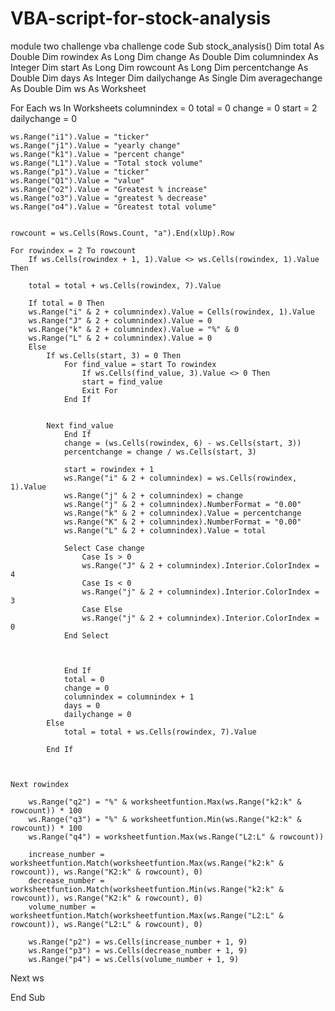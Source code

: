 # VBA-script-for-stock-analysis
module two challenge
vba challenge code
Sub stock_analysis()
Dim total As Double
Dim rowindex As Long
Dim change As Double
Dim columnindex As Integer
Dim start As Long
Dim rowcount As Long
Dim percentchange As Double
Dim days As Integer
Dim dailychange As Single
Dim averagechange As Double
Dim ws As Worksheet

For Each ws In Worksheets
    columnindex = 0
    total = 0
    change = 0
    start = 2
    dailychange = 0
    
    ws.Range("i1").Value = "ticker"
    ws.Range("j1").Value = "yearly change"
    ws.Range("k1").Value = "percent change"
    ws.Range("L1").Value = "Total stock volume"
    ws.Range("p1").Value = "ticker"
    ws.Range("Q1").Value = "value"
    ws.Range("o2").Value = "Greatest % increase"
    ws.Range("o3").Value = "greatest % decrease"
    ws.Range("o4").Value = "Greatest total volume"
    
    
    rowcount = ws.Cells(Rows.Count, "a").End(xlUp).Row
    
    For rowindex = 2 To rowcount
        If ws.Cells(rowindex + 1, 1).Value <> ws.Cells(rowindex, 1).Value Then
    
        total = total + ws.Cells(rowindex, 7).Value
    
        If total = 0 Then
        ws.Range("i" & 2 + columnindex).Value = Cells(rowindex, 1).Value
        ws.Range("J" & 2 + columnindex).Value = 0
        ws.Range("k" & 2 + columnindex).Value = "%" & 0
        ws.Range("L" & 2 + columnindex).Value = 0
        Else
            If ws.Cells(start, 3) = 0 Then
                For find_value = start To rowindex
                    If ws.Cells(find_value, 3).Value <> 0 Then
                    start = find_value
                    Exit For
                End If
                    
           
            Next find_value
                End If
                change = (ws.Cells(rowindex, 6) - ws.Cells(start, 3))
                percentchange = change / ws.Cells(start, 3)
                
                start = rowindex + 1
                ws.Range("i" & 2 + columnindex) = ws.Cells(rowindex, 1).Value
                ws.Range("j" & 2 + columnindex) = change
                ws.Range("j" & 2 + columnindex).NumberFormat = "0.00"
                ws.Range("k" & 2 + columnindex).Value = percentchange
                ws.Range("K" & 2 + columnindex).NumberFormat = "0.00"
                ws.Range("L" & 2 + columnindex).Value = total
                
                Select Case change
                    Case Is > 0
                    ws.Range("J" & 2 + columnindex).Interior.ColorIndex = 4
                    Case Is < 0
                    ws.Range("j" & 2 + columnindex).Interior.ColorIndex = 3
                    Case Else
                    ws.Range("j" & 2 + columnindex).Interior.ColorIndex = 0
                End Select
                
                    
                    
                End If
                total = 0
                change = 0
                columnindex = columnindex + 1
                days = 0
                dailychange = 0
            Else
                total = total + ws.Cells(rowindex, 7).Value
                
            End If
                 
    
    
    Next rowindex
    
        ws.Range("q2") = "%" & worksheetfuntion.Max(ws.Range("k2:k" & rowcount)) * 100
        ws.Range("q3") = "%" & worksheetfuntion.Min(ws.Range("k2:k" & rowcount)) * 100
        ws.Range("q4") = worksheetfuntion.Max(ws.Range("L2:L" & rowcount))
        
        increase_number = worksheetfuntion.Match(worksheetfuntion.Max(ws.Range("k2:k" & rowcount)), ws.Range("K2:k" & rowcount), 0)
        decrease_number = worksheetfuntion.Match(worksheetfuntion.Min(ws.Range("k2:k" & rowcount)), ws.Range("K2:k" & rowcount), 0)
        volume_number = worksheetfuntion.Match(worksheetfuntion.Max(ws.Range("L2:L" & rowcount)), ws.Range("L2:L" & rowcount), 0)
        
        ws.Range("p2") = ws.Cells(increase_number + 1, 9)
        ws.Range("p3") = ws.Cells(decrease_number + 1, 9)
        ws.Range("p4") = ws.Cells(volume_number + 1, 9)
        
        
    
    
Next ws




End Sub

